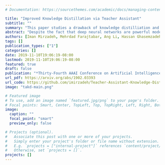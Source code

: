 ```yaml
---
# Documentation: https://sourcethemes.com/academic/docs/managing-content/

title: "Improved Knowledge Distillation via Teacher Assistant"
subtitle: ""
summary: "This paper studies a drawback of knowledge distilliation and proposes a working solution."
abstract: "Despite the fact that deep neural networks are powerful models and achieve appealing results on many tasks, they are too gigantic to be deployed on edge devices like smart-phones or embedded sensor nodes. There has been efforts to compress these networks, and a popular method is knowledge distillation, where a large (teacher) pre-trained network is used to train a smaller ( student) network. However, in this paper, we show that the student network performance degrades when the gap between student and teacher is large. Given a fixed student network, one cannot employ an arbitrarily large teacher, or in other words, a teacher can effectively transfer its knowledge to students up to a certain size, not smaller. To alleviate this shortcoming, we introduce multi-step knowledge distillation which employs an intermediate-sized network (teacher assistant) to bridge the gap between the student and the teacher. Moreover, we study the effect of teacher assistant size and extend the framework to multi-step distillation. Theoretical analysis and extensive experiments on CIFAR-10, CIFAR-100 and ImageNet datasets and on CNN and ResNet architectures substantiate the effectiveness of our proposed approach."
authors: [Iman Mirzadeh, Mehrdad Farajtabar, Ang Li, Hassan Ghasemzadeh]
tags: []
publication_types: ["1"]
categories: []
date: 2019-11-10T19:06:19-08:00
lastmod: 2019-11-10T19:06:19-08:00
featured: true
draft: false
publication: "*Thirty-Fourth AAAI Conference on Artificial Intelligence (AAAI)*, February 7–12, 2020, New York, NY"
url_pdf: https://arxiv.org/abs/1902.03393
url_code: https://github.com/imirzadeh/Teacher-Assistant-Knowledge-Distillation
image: "takd-main.png"

# Featured image
# To use, add an image named `featured.jpg/png` to your page's folder.
# Focal points: Smart, Center, TopLeft, Top, TopRight, Left, Right, BottomLeft, Bottom, BottomRight.
image:
  caption: ""
  focal_point: "smart"
  preview_only: false

# Projects (optional).
#   Associate this post with one or more of your projects.
#   Simply enter your project's folder or file name without extension.
#   E.g. `projects = ["internal-project"]` references `content/project/deep-learning/index.md`.
#   Otherwise, set `projects = []`.
projects: []
---
```

